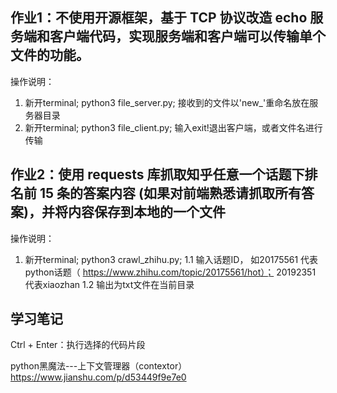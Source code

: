 ## 作业1：不使用开源框架，基于 TCP 协议改造 echo 服务端和客户端代码，实现服务端和客户端可以传输单个文件的功能。
操作说明：
1. 新开terminal; python3 file_server.py; 接收到的文件以'new_'重命名放在服务器目录
2. 新开terminal; python3 file_client.py; 输入exit!退出客户端，或者文件名进行传输

## 作业2：使用 requests 库抓取知乎任意一个话题下排名前 15 条的答案内容 (如果对前端熟悉请抓取所有答案)，并将内容保存到本地的一个文件
操作说明：
1. 新开terminal; python3 crawl_zhihu.py; 
1.1 输入话题ID， 如20175561 代表 python话题（ https://www.zhihu.com/topic/20175561/hot）； 20192351 代表xiaozhan
1.2 输出为txt文件在当前目录

## 学习笔记
Ctrl + Enter：执行选择的代码片段

python黑魔法---上下文管理器（contextor）
https://www.jianshu.com/p/d53449f9e7e0
